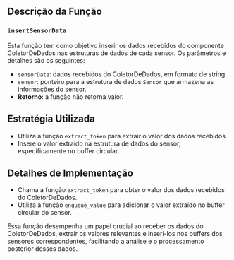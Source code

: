 ## Descrição da Função

### `insertSensorData`

Esta função tem como objetivo inserir os dados recebidos do componente ColetorDeDados nas estruturas de dados de cada sensor. Os parâmetros e detalhes são os seguintes:

- `sensorData`: dados recebidos do ColetorDeDados, em formato de string.
- `sensor`: ponteiro para a estrutura de dados `Sensor` que armazena as informações do sensor.
- **Retorno**: a função não retorna valor.

## Estratégia Utilizada

- Utiliza a função `extract_token` para extrair o valor dos dados recebidos.
- Insere o valor extraído na estrutura de dados do sensor, especificamente no buffer circular.

## Detalhes de Implementação

- Chama a função `extract_token` para obter o valor dos dados recebidos do ColetorDeDados.
- Utiliza a função `enqueue_value` para adicionar o valor extraído no buffer circular do sensor.

Essa função desempenha um papel crucial ao receber os dados do ColetorDeDados, extrair os valores relevantes e inseri-los nos buffers dos sensores correspondentes, facilitando a análise e o processamento posterior desses dados.
